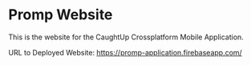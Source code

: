 # Promp Website

This is the website for the CaughtUp Crossplatform Mobile Application. 

URL to Deployed Website: https://promp-application.firebaseapp.com/
